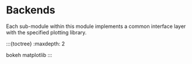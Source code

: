 # Backends

Each sub-module within this module implements a common interface layer with the
specified plotting library.

:::{toctree}
:maxdepth: 2

bokeh
matplotlib
:::
